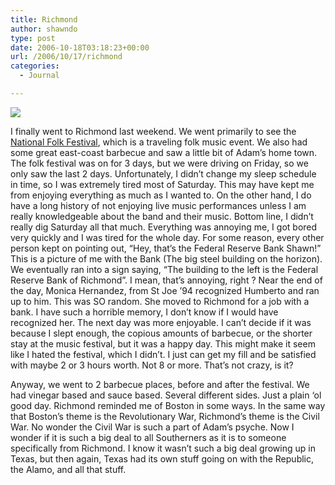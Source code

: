 ```yaml
---
title: Richmond
author: shawndo
type: post
date: 2006-10-18T03:18:23+00:00
url: /2006/10/17/richmond
categories:
  - Journal

---
```

![](/images/2006/10/20061015-shawn_richmond.jpg)

I finally went to Richmond last weekend. We went primarily to see the [National Folk Festival][1], which is a traveling folk music event. We also had some great east-coast barbecue and saw a little bit of Adam’s home town. The folk festival was on for 3 days, but we were driving on Friday, so we only saw the last 2 days. Unfortunately, I didn’t change my sleep schedule in time, so I was extremely tired most of Saturday. This may have kept me from enjoying everything as much as I wanted to. On the other hand, I do have a long history of not enjoying live music performances unless I am really knowledgeable about the band and their music. Bottom line, I didn’t really dig Saturday all that much. Everything was annoying me, I got bored very quickly and I was tired for the whole day. For some reason, every other person kept on pointing out, “Hey, that’s the Federal Reserve Bank Shawn!” This is a picture of me with the Bank (The big steel building on the horizon). We eventually ran into a sign saying, “The building to the left is the Federal Reserve Bank of Richmond”. I mean, that’s annoying, right ? Near the end of the day, Monica Hernandez, from St Joe ’94 recognized Humberto and ran up to him. This was SO random. She moved to Richmond for a job with a bank. I have such a horrible memory, I don’t know if I would have recognized her. The next day was more enjoyable. I can’t decide if it was because I slept enough, the copious amounts of barbecue, or the shorter stay at the music festival, but it was a happy day. This might make it seem like I hated the festival, which I didn’t. I just can get my fill and be satisfied with maybe 2 or 3 hours worth. Not 8 or more. That’s not crazy, is it? 

Anyway, we went to 2 barbecue places, before and after the festival. We had vinegar based and sauce based. Several different sides. Just a plain ‘ol good day. Richmond reminded me of Boston in some ways. In the same way that Boston’s theme is the Revolutionary War, Richmond’s theme is the Civil War. No wonder the Civil War is such a part of Adam’s psyche. Now I wonder if it is such a big deal to all Southerners as it is to someone specifically from Richmond. I know it wasn’t such a big deal growing up in Texas, but then again, Texas had its own stuff going on with the Republic, the Alamo, and all that stuff.

 [1]: http://www.nationalfolkfestival.com
